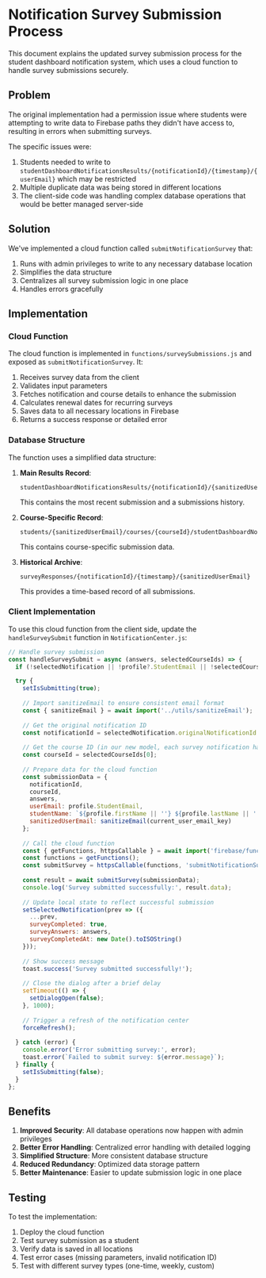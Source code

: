 # Notification Survey Submission Process

This document explains the updated survey submission process for the student dashboard notification system, which uses a cloud function to handle survey submissions securely.

## Problem

The original implementation had a permission issue where students were attempting to write data to Firebase paths they didn't have access to, resulting in errors when submitting surveys.

The specific issues were:
1. Students needed to write to `studentDashboardNotificationsResults/{notificationId}/{timestamp}/{userEmail}` which may be restricted
2. Multiple duplicate data was being stored in different locations 
3. The client-side code was handling complex database operations that would be better managed server-side

## Solution

We've implemented a cloud function called `submitNotificationSurvey` that:

1. Runs with admin privileges to write to any necessary database location
2. Simplifies the data structure
3. Centralizes all survey submission logic in one place
4. Handles errors gracefully

## Implementation

### Cloud Function

The cloud function is implemented in `functions/surveySubmissions.js` and exposed as `submitNotificationSurvey`. It:

1. Receives survey data from the client
2. Validates input parameters
3. Fetches notification and course details to enhance the submission
4. Calculates renewal dates for recurring surveys
5. Saves data to all necessary locations in Firebase
6. Returns a success response or detailed error

### Database Structure

The function uses a simplified data structure:

1. **Main Results Record**:
   ```
   studentDashboardNotificationsResults/{notificationId}/{sanitizedUserEmail}
   ```
   This contains the most recent submission and a submissions history.

2. **Course-Specific Record**:
   ```
   students/{sanitizedUserEmail}/courses/{courseId}/studentDashboardNotificationsResults/{notificationId}
   ```
   This contains course-specific submission data.

3. **Historical Archive**:
   ```
   surveyResponses/{notificationId}/{timestamp}/{sanitizedUserEmail}
   ```
   This provides a time-based record of all submissions.

### Client Implementation

To use this cloud function from the client side, update the `handleSurveySubmit` function in `NotificationCenter.js`:

```javascript
// Handle survey submission
const handleSurveySubmit = async (answers, selectedCourseIds) => {
  if (!selectedNotification || !profile?.StudentEmail || !selectedCourseIds || selectedCourseIds.length === 0) return;

  try {
    setIsSubmitting(true);
    
    // Import sanitizeEmail to ensure consistent email format
    const { sanitizeEmail } = await import('../utils/sanitizeEmail');
    
    // Get the original notification ID
    const notificationId = selectedNotification.originalNotificationId || selectedNotification.id;
    
    // Get the course ID (in our new model, each survey notification has exactly one course)
    const courseId = selectedCourseIds[0];
    
    // Prepare data for the cloud function
    const submissionData = {
      notificationId,
      courseId,
      answers,
      userEmail: profile.StudentEmail,
      studentName: `${profile.firstName || ''} ${profile.lastName || ''}`.trim(),
      sanitizedUserEmail: sanitizeEmail(current_user_email_key)
    };
    
    // Call the cloud function
    const { getFunctions, httpsCallable } = await import('firebase/functions');
    const functions = getFunctions();
    const submitSurvey = httpsCallable(functions, 'submitNotificationSurvey');
    
    const result = await submitSurvey(submissionData);
    console.log('Survey submitted successfully:', result.data);
    
    // Update local state to reflect successful submission
    setSelectedNotification(prev => ({
      ...prev,
      surveyCompleted: true,
      surveyAnswers: answers,
      surveyCompletedAt: new Date().toISOString()
    }));
    
    // Show success message
    toast.success('Survey submitted successfully!');
    
    // Close the dialog after a brief delay
    setTimeout(() => {
      setDialogOpen(false);
    }, 1000);
    
    // Trigger a refresh of the notification center
    forceRefresh();
    
  } catch (error) {
    console.error('Error submitting survey:', error);
    toast.error(`Failed to submit survey: ${error.message}`);
  } finally {
    setIsSubmitting(false);
  }
};
```

## Benefits

1. **Improved Security**: All database operations now happen with admin privileges
2. **Better Error Handling**: Centralized error handling with detailed logging
3. **Simplified Structure**: More consistent database structure
4. **Reduced Redundancy**: Optimized data storage pattern
5. **Better Maintenance**: Easier to update submission logic in one place

## Testing

To test the implementation:
1. Deploy the cloud function
2. Test survey submission as a student
3. Verify data is saved in all locations
4. Test error cases (missing parameters, invalid notification ID)
5. Test with different survey types (one-time, weekly, custom)